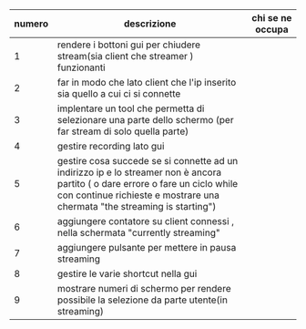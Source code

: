 | numero | descrizione | chi se ne occupa |
| ------ | ------ | ------ |
| 1 | rendere i bottoni gui per chiudere stream(sia client che streamer ) funzionanti | |
| 2 | far in modo che lato client che l'ip inserito sia quello a cui ci si connette | |
| 3 | implentare un tool che permetta di selezionare una parte dello schermo (per far stream di solo quella parte) | |
| 4 | gestire recording lato gui |  |
| 5 | gestire cosa succede se si connette ad un indirizzo ip e lo streamer non è ancora partito ( o dare errore o fare un ciclo while con continue richieste e mostrare una chermata "the streaming is starting") |  |
| 6 | aggiungere contatore su client connessi , nella schermata "currently streaming" |  |
| 7 | aggiungere pulsante per mettere in pausa streaming |  |
| 8 | gestire le varie shortcut nella gui |  |
| 9 | mostrare numeri di schermo per rendere possibile la selezione da parte utente(in streaming) |  |
